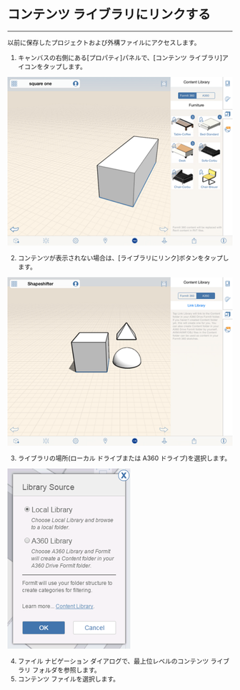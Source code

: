 

# コンテンツ ライブラリにリンクする

---

以前に保存したプロジェクトおよび外構ファイルにアクセスします。

1. キャンバスの右側にある[プロパティ]パネルで、[コンテンツ ライブラリ]アイコンをタップします。

![](Images/GUID-F5841B0E-7695-4257-AD09-8FA679E40AF8-low.png)

2. コンテンツが表示されない場合は、[ライブラリにリンク]ボタンをタップします。

![](Images/GUID-B0BFE11E-2EB5-4FFB-96BB-910A7E85DA78-low.png)

3. ライブラリの場所(ローカル ドライブまたは A360 ドライブ)を選択します。

![](Images/GUID-62836713-A92A-4276-9B51-2AE60D513F92-low.png)

4. ファイル ナビゲーション ダイアログで、最上位レベルのコンテンツ ライブラリ フォルダを参照します。
5. コンテンツ ファイルを選択します。

